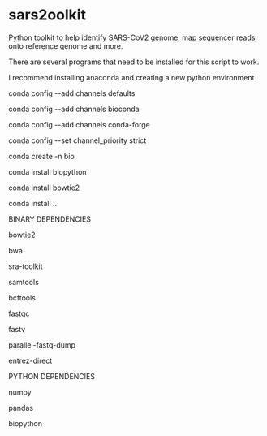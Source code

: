 # sars2oolkit
Python toolkit to help identify SARS-CoV2 genome, map sequencer reads onto reference genome and more.


There are several programs that need to be installed for this script to work.

I recommend installing anaconda and creating a new python environment

conda config --add channels defaults

conda config --add channels bioconda

conda config --add channels conda-forge

conda config --set channel_priority strict

conda create -n bio

conda install biopython

conda install bowtie2 

conda install ... 


BINARY DEPENDENCIES

bowtie2

bwa

sra-toolkit

samtools

bcftools

fastqc 

fastv 

parallel-fastq-dump

entrez-direct


PYTHON DEPENDENCIES

numpy

pandas

biopython
